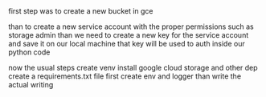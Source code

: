 


##

first step was to create a new bucket in gce

than to create a new service account with the proper permissions
such as storage admin
than we need to create a new key for the service account
and save it on our local machine
that key will be used to auth inside our python code


now the usual steps
create venv
install google cloud storage and other dep
create a requirements.txt file
first create env and logger
than write the actual writing
